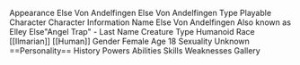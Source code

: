 Appearance
Else Von Andelfingen  Else Von Andelfingen 
Type 
Playable Character 
Character Information 
Name 
Else Von Andelfingen 
Also known as 
Elley
Else"Angel Trap" - Last Name 
Creature Type 
Humanoid 
Race 
[[Ilmarian]] [[Human]] 
Gender 
Female 
Age 
18 
Sexuality 
Unknown 
==Personality==
History
Powers
Abilities
Skills
Weaknesses 
Gallery 
 
 
 
 
 
 
 
 
